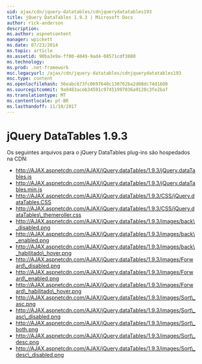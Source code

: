 ```yaml
---
uid: ajax/cdn/jquery-datatables/cdnjquerydatatables193
title: jQuery DataTables 1.9.3 | Microsoft Docs
author: rick-anderson
description: 
ms.author: aspnetcontent
manager: wpickett
ms.date: 07/23/2014
ms.topic: article
ms.assetid: 90ba3e9a-ff80-4049-9ad4-08571cdf3880
ms.technology: 
ms.prod: .net-framework
msc.legacyurl: /ajax/cdn/jquery-datatables/cdnjquerydatatables193
msc.type: content
ms.openlocfilehash: 56eabc673fc0697640c130762ba2d08dc74d1608
ms.sourcegitcommit: 9a9483aceb34591c97451997036a9120c3fe2baf
ms.translationtype: MT
ms.contentlocale: pt-BR
ms.lasthandoff: 11/10/2017
---
```

<a name="jquery-datatables-193"></a>jQuery DataTables 1.9.3
====================
Os seguintes arquivos para o jQuery DataTables plug-ins são hospedados na CDN:

- http://AJAX.aspnetcdn.com/AJAX/jQuery.dataTables/1.9.3/jQuery.dataTables.js
- http://AJAX.aspnetcdn.com/AJAX/jQuery.dataTables/1.9.3/jQuery.dataTables.min.js
- http://AJAX.aspnetcdn.com/AJAX/jQuery.dataTables/1.9.3/CSS/jQuery.dataTables.CSS
- http://AJAX.aspnetcdn.com/AJAX/jQuery.dataTables/1.9.3/CSS/jQuery.dataTables\_themeroller.css
- http://AJAX.aspnetcdn.com/AJAX/jQuery.dataTables/1.9.3/images/back\_disabled.png
- http://AJAX.aspnetcdn.com/AJAX/jQuery.dataTables/1.9.3/images/back\_enabled.png
- http://AJAX.aspnetcdn.com/AJAX/jQuery.dataTables/1.9.3/images/back\_habilitado\_hover.png
- http://AJAX.aspnetcdn.com/AJAX/jQuery.dataTables/1.9.3/images/Forward\_disabled.png
- http://AJAX.aspnetcdn.com/AJAX/jQuery.dataTables/1.9.3/images/Forward\_enabled.png
- http://AJAX.aspnetcdn.com/AJAX/jQuery.dataTables/1.9.3/images/Forward\_habilitado\_hover.png
- http://AJAX.aspnetcdn.com/AJAX/jQuery.dataTables/1.9.3/images/Sort\_asc.png
- http://AJAX.aspnetcdn.com/AJAX/jQuery.dataTables/1.9.3/images/Sort\_asc\_disabled.png
- http://AJAX.aspnetcdn.com/AJAX/jQuery.dataTables/1.9.3/images/Sort\_both.png
- http://AJAX.aspnetcdn.com/AJAX/jQuery.dataTables/1.9.3/images/Sort\_desc.png
- http://AJAX.aspnetcdn.com/AJAX/jQuery.dataTables/1.9.3/images/Sort\_desc\_disabled.png
